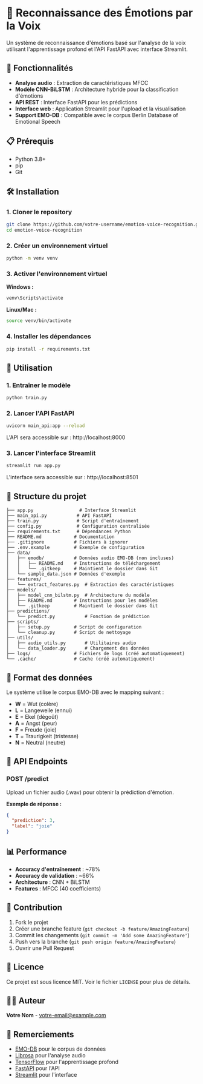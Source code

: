 # 🎤 Reconnaissance des Émotions par la Voix

Un système de reconnaissance d'émotions basé sur l'analyse de la voix utilisant l'apprentissage profond et l'API FastAPI avec interface Streamlit.

## 🚀 Fonctionnalités

- **Analyse audio** : Extraction de caractéristiques MFCC
- **Modèle CNN-BiLSTM** : Architecture hybride pour la classification d'émotions
- **API REST** : Interface FastAPI pour les prédictions
- **Interface web** : Application Streamlit pour l'upload et la visualisation
- **Support EMO-DB** : Compatible avec le corpus Berlin Database of Emotional Speech

## 📋 Prérequis

- Python 3.8+
- pip
- Git

## 🛠️ Installation

### 1. Cloner le repository

```bash
git clone https://github.com/votre-username/emotion-voice-recognition.git
cd emotion-voice-recognition
```

### 2. Créer un environnement virtuel

```bash
python -m venv venv
```

### 3. Activer l'environnement virtuel

**Windows :**

```bash
venv\Scripts\activate
```

**Linux/Mac :**

```bash
source venv/bin/activate
```

### 4. Installer les dépendances

```bash
pip install -r requirements.txt
```

## 🎯 Utilisation

### 1. Entraîner le modèle

```bash
python train.py
```

### 2. Lancer l'API FastAPI

```bash
uvicorn main_api:app --reload
```

L'API sera accessible sur : http://localhost:8000

### 3. Lancer l'interface Streamlit

```bash
streamlit run app.py
```

L'interface sera accessible sur : http://localhost:8501

## 📁 Structure du projet

```
├── app.py                 # Interface Streamlit
├── main_api.py           # API FastAPI
├── train.py              # Script d'entraînement
├── config.py             # Configuration centralisée
├── requirements.txt      # Dépendances Python
├── README.md            # Documentation
├── .gitignore           # Fichiers à ignorer
├── .env.example         # Exemple de configuration
├── data/
│   ├── emodb/           # Données audio EMO-DB (non incluses)
│   │   ├── README.md    # Instructions de téléchargement
│   │   └── .gitkeep     # Maintient le dossier dans Git
│   └── sample_data.json # Données d'exemple
├── features/
│   └── extract_features.py  # Extraction des caractéristiques
├── models/
│   ├── model_cnn_bilstm.py  # Architecture du modèle
│   ├── README.md        # Instructions pour les modèles
│   └── .gitkeep         # Maintient le dossier dans Git
├── predictions/
│   └── predict.py           # Fonction de prédiction
├── scripts/
│   ├── setup.py         # Script de configuration
│   └── cleanup.py       # Script de nettoyage
├── utils/
│   ├── audio_utils.py       # Utilitaires audio
│   └── data_loader.py       # Chargement des données
├── logs/                # Fichiers de logs (créé automatiquement)
└── .cache/              # Cache (créé automatiquement)
```

## 🎵 Format des données

Le système utilise le corpus EMO-DB avec le mapping suivant :

- **W** = Wut (colère)
- **L** = Langeweile (ennui)
- **E** = Ekel (dégoût)
- **A** = Angst (peur)
- **F** = Freude (joie)
- **T** = Traurigkeit (tristesse)
- **N** = Neutral (neutre)

## 🔧 API Endpoints

### POST /predict

Upload un fichier audio (.wav) pour obtenir la prédiction d'émotion.

**Exemple de réponse :**

```json
{
  "prediction": 3,
  "label": "joie"
}
```

## 📊 Performance

- **Accuracy d'entraînement** : ~78%
- **Accuracy de validation** : ~66%
- **Architecture** : CNN + BiLSTM
- **Features** : MFCC (40 coefficients)

## 🤝 Contribution

1. Fork le projet
2. Créer une branche feature (`git checkout -b feature/AmazingFeature`)
3. Commit les changements (`git commit -m 'Add some AmazingFeature'`)
4. Push vers la branche (`git push origin feature/AmazingFeature`)
5. Ouvrir une Pull Request

## 📝 Licence

Ce projet est sous licence MIT. Voir le fichier `LICENSE` pour plus de détails.

## 👨‍💻 Auteur

**Votre Nom** - [votre-email@example.com](mailto:votre-email@example.com)

## 🙏 Remerciements

- [EMO-DB](http://emodb.bilderbar.info/) pour le corpus de données
- [Librosa](https://librosa.org/) pour l'analyse audio
- [TensorFlow](https://tensorflow.org/) pour l'apprentissage profond
- [FastAPI](https://fastapi.tiangolo.com/) pour l'API
- [Streamlit](https://streamlit.io/) pour l'interface
